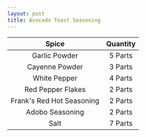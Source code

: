 ```yaml
---
layout: post
title: Avocado Toast Seasoning
---
```


|           Spice           | Quantity |
|:-------------------------:|:--------:|
|       Garlic Powder       |  5 Parts |
|       Cayenne Powder      |  3 Parts |
|        White Pepper       |  4 Parts |
|     Red Pepper Flakes     |  2 Parts |
| Frank's Red Hot Seasoning |  2 Parts |
|      Adobo Seasoning      |  2 Parts |
|            Salt           |  7 Parts |
